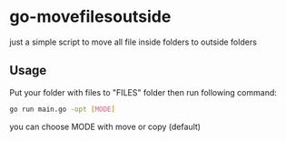 # go-movefilesoutside
just a simple script to move all file inside folders to outside folders

## Usage

Put your folder with files to "FILES" folder then run following command:

```bash
go run main.go -opt [MODE]
```
you can choose MODE with move or copy (default)

